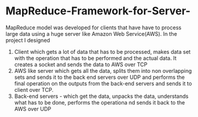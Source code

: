 # MapReduce-Framework-for-Server-
MapReduce model was developed for clients that have have to process large data using a huge server like Amazon Web Service(AWS).
In the project I designed 
1. Client which gets a lot of data that has to be processed, makes data set with the operation that has to be performed and the actual data. It creates a socket and sends the data to AWS over TCP
2. AWS like server which gets all the data, splits them into non overlapping sets and sends it to the back end servers over UDP and performs the final operation on the outputs from the back-end servers and sends it to client over TCP.
3. Back-end servers - which get the data, unpacks the data, understands what has to be done, performs the operationa nd sends it back to the AWS over UDP
